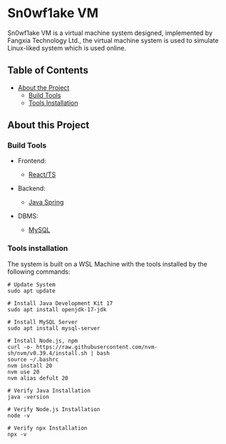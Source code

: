 # Sn0wf1ake VM

Sn0wf1ake VM is a virtual machine system designed, implemented by Fangxia Technology Ltd., the virtual machine system is used to simulate Linux-liked system which is used online.

## Table of Contents

- [About the Project](#about-this-project)
  - [Build Tools](#build-tools)
  - [Tools Installation](#tools-installation)

## About this Project

### Build Tools

- Frontend:
  - [React/TS](https://react.dev/)

- Backend:
  - [Java Spring](https://spring.io/)

- DBMS:
  - [MySQL](https://www.mysql.com/)

### Tools installation

The system is built on a WSL Machine with the tools installed by the following commands:

```shell
# Update System
sudo apt update

# Install Java Development Kit 17
sudo apt install openjdk-17-jdk

# Install MySQL Server
sudo apt install mysql-server

# Install Node.js, npm
curl -o- https://raw.githubusercontent.com/nvm-sh/nvm/v0.39.4/install.sh | bash
source ~/.bashrc
nvm install 20
nvm use 20
nvm alias defult 20

# Verify Java Installation
java -version

# Verify Node.js Installation
node -v

# Verify npx Installation
npx -v

```

